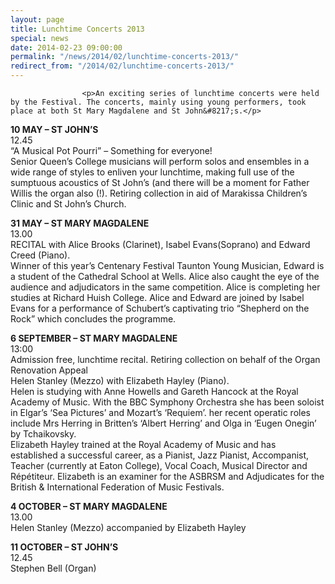 ```yaml
---
layout: page
title: Lunchtime Concerts 2013
special: news
date: 2014-02-23 09:00:00
permalink: "/news/2014/02/lunchtime-concerts-2013/"
redirect_from: "/2014/02/lunchtime-concerts-2013/"
---
```

<section>

                    
                    <p>An exciting series of lunchtime concerts were held by the Festival. The concerts, mainly using young performers, took place at both St Mary Magdalene and St John&#8217;s.</p>
<p><strong>10 MAY &#8211; ST JOHN’S</strong><br />
12.45<br />
“A Musical Pot Pourri” – Something for everyone!<br />
Senior Queen’s College musicians will perform solos and ensembles in a wide range of styles to enliven your lunchtime, making full use of the sumptuous acoustics of St John’s (and there will be a moment for Father Willis the organ also (!). Retiring collection in aid of Marakissa Children’s Clinic and St John’s Church.</p>
<p><strong>31 MAY &#8211; ST MARY MAGDALENE</strong><br />
13.00<br />
RECITAL with Alice Brooks (Clarinet), Isabel Evans(Soprano) and Edward Creed (Piano).<br />
Winner of this year’s Centenary Festival Taunton Young Musician, Edward is a student of the Cathedral School at Wells. Alice also caught the eye of the audience and adjudicators in the same competition. Alice is completing her studies at Richard Huish College. Alice and Edward are joined by Isabel Evans for a performance of Schubert’s captivating trio “Shepherd on the Rock” which concludes the programme.</p>
<p><strong>6 SEPTEMBER &#8211; ST MARY MAGDALENE</strong><br />
13:00<br />
Admission free, lunchtime recital. Retiring collection on behalf of the Organ Renovation Appeal<br />
Helen Stanley (Mezzo) with Elizabeth Hayley (Piano).<br />
Helen is studying with Anne Howells and Gareth Hancock at the Royal Academy of Music. With the BBC Symphony Orchestra she has been soloist in Elgar’s ‘Sea Pictures’ and Mozart’s ‘Requiem’. her recent operatic roles include Mrs Herring in Britten’s ‘Albert Herring’ and Olga in ‘Eugen Onegin’ by Tchaikovsky.<br />
Elizabeth Hayley trained at the Royal Academy of Music and has established a successful career, as a Pianist, Jazz Pianist, Accompanist, Teacher (currently at Eaton College), Vocal Coach, Musical Director and Répétiteur. Elizabeth is an examiner for the ASBRSM and Adjudicates for the British &#038; International Federation of Music Festivals.</p>
<p><strong>4 OCTOBER &#8211; ST MARY MAGDALENE</strong><br />
13.00<br />
Helen Stanley (Mezzo) accompanied by Elizabeth Hayley</p>
<p><strong>11 OCTOBER &#8211; ST JOHN&#8217;S</strong><br />
12.45<br />
Stephen Bell (Organ)</p>

                
</section>
